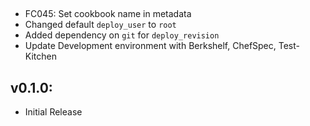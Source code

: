 ##

* FC045: Set cookbook name in metadata
* Changed default `deploy_user` to `root`
* Added dependency on `git` for `deploy_revision`
* Update Development environment with Berkshelf, ChefSpec, Test-Kitchen

## v0.1.0:

* Initial Release
